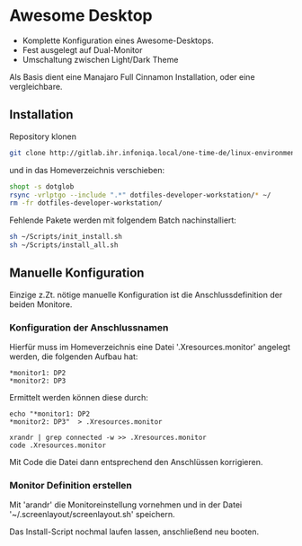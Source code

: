 # Awesome Desktop

- Komplette Konfiguration eines Awesome-Desktops.
- Fest ausgelegt auf Dual-Monitor
- Umschaltung zwischen Light/Dark Theme

Als Basis dient eine Manajaro Full Cinnamon Installation, oder eine vergleichbare.

## Installation

Repository klonen

```bash
git clone http://gitlab.ihr.infoniqa.local/one-time-de/linux-environments/dotfiles-developer-workstation.git
```

und in das Homeverzeichnis verschieben:
```bash
shopt -s dotglob
rsync -vrlptgo --include ".*" dotfiles-developer-workstation/* ~/
rm -fr dotfiles-developer-workstation/
```

Fehlende Pakete werden mit folgendem Batch nachinstalliert:

```bash
sh ~/Scripts/init_install.sh
sh ~/Scripts/install_all.sh
```

## Manuelle Konfiguration

Einzige z.Zt. nötige manuelle Konfiguration ist die Anschlussdefinition der beiden Monitore.

### Konfiguration der Anschlussnamen
Hierfür muss im Homeverzeichnis eine Datei '.Xresources.monitor' angelegt werden, die folgenden Aufbau hat:

```
*monitor1: DP2
*monitor2: DP3
```

Ermittelt werden können diese durch:

```
echo "*monitor1: DP2
*monitor2: DP3"  > .Xresources.monitor

xrandr | grep connected -w >> .Xresources.monitor
code .Xresources.monitor
```

Mit Code die Datei dann entsprechend den Anschlüssen korrigieren.

### Monitor Definition erstellen
Mit 'arandr' die Monitoreinstellung vornehmen und in der Datei '~/.screenlayout/screenlayout.sh' speichern.

Das Install-Script nochmal laufen lassen, anschließend neu booten.
